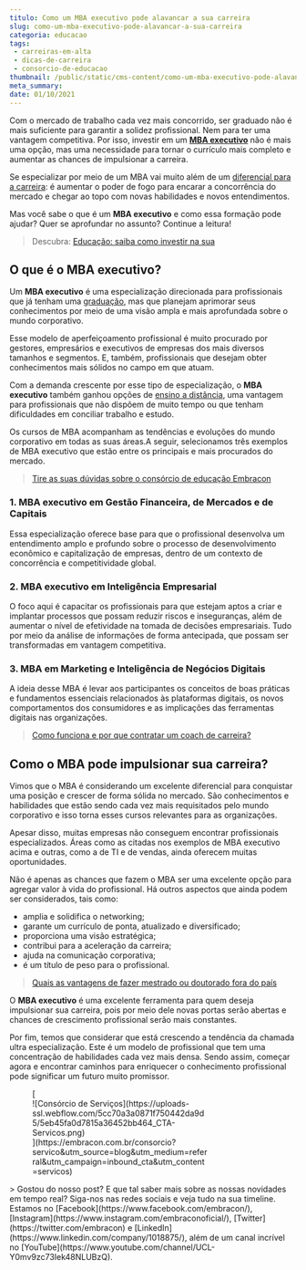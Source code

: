 ```yaml
---
titulo: Como um MBA executivo pode alavancar a sua carreira
slug: como-um-mba-executivo-pode-alavancar-a-sua-carreira
categoria: educacao
tags:
 - carreiras-em-alta
 - dicas-de-carreira
 - consorcio-de-educacao
thumbnail: /public/static/cms-content/como-um-mba-executivo-pode-alavancar-a-sua-carreira.jpeg
meta_summary: 
date: 01/10/2021
---
```

Com o mercado de trabalho cada vez mais concorrido, ser graduado não é mais suficiente para garantir a solidez profissional. Nem para ter uma vantagem competitiva. Por isso, investir em um [**MBA executivo**](https://www.embracon.com.br/blog/quais-carreiras-estarao-em-alta-nos-proximos-anos-descubra-aqui) não é mais uma opção, mas uma necessidade para tornar o currículo mais completo e aumentar as chances de impulsionar a carreira.

Se especializar por meio de um MBA vai muito além de um [diferencial para a carreira](https://www.embracon.com.br/blog/7-sinais-de-que-e-hora-de-investir-em-atualizacao-na-carreira): é aumentar o poder de fogo para encarar a concorrência do mercado e chegar ao topo com novas habilidades e novos entendimentos.

Mas você sabe o que é um **MBA executivo** e como essa formação pode ajudar? Quer se aprofundar no assunto? Continue a leitura!

> Descubra: [Educação: saiba como investir na sua](https://www.embracon.com.br/blog/educacao-saiba-como-investir-na-sua)

O que é o MBA executivo?
------------------------

Um **MBA executivo** é uma especialização direcionada para profissionais que já tenham uma [graduação](https://www.embracon.com.br/blog/segunda-graduacao-ou-pos-graduacao-qual-e-a-melhor-opcao), mas que planejam aprimorar seus conhecimentos por meio de uma visão ampla e mais aprofundada sobre o mundo corporativo.

Esse modelo de aperfeiçoamento profissional é muito procurado por gestores, empresários e executivos de empresas dos mais diversos tamanhos e segmentos. E, também, profissionais que desejam obter conhecimentos mais sólidos no campo em que atuam.

Com a demanda crescente por esse tipo de especialização, o **MBA executivo** também ganhou opções de [ensino a distância](https://www.embracon.com.br/blog/ead-a-educacao-a-distancia-e-para-voce), uma vantagem para profissionais que não dispõem de muito tempo ou que tenham dificuldades em conciliar trabalho e estudo.

Os cursos de MBA acompanham as tendências e evoluções do mundo corporativo em todas as suas áreas.A seguir, selecionamos três exemplos de MBA executivo que estão entre os principais e mais procurados do mercado.

> [Tire as suas dúvidas sobre o consórcio de educação Embracon](https://www.embracon.com.br/blog/tire-as-suas-duvidas-sobre-o-consorcio-de-educacao-embracon)

### 1. MBA executivo em Gestão Financeira, de Mercados e de Capitais

Essa especialização oferece base para que o profissional desenvolva um entendimento amplo e profundo sobre o processo de desenvolvimento econômico e capitalização de empresas, dentro de um contexto de concorrência e competitividade global.

### 2. MBA executivo em Inteligência Empresarial

O foco aqui é capacitar os profissionais para que estejam aptos a criar e implantar processos que possam reduzir riscos e inseguranças, além de aumentar o nível de efetividade na tomada de decisões empresariais. Tudo por meio da análise de informações de forma antecipada, que possam ser transformadas em vantagem competitiva.

### 3. MBA em Marketing e Inteligência de Negócios Digitais

A ideia desse MBA é levar aos participantes os conceitos de boas práticas e fundamentos essenciais relacionados às plataformas digitais, os novos comportamentos dos consumidores e as implicações das ferramentas digitais nas organizações.

> [Como funciona e por que contratar um coach de carreira?](https://www.embracon.com.br/blog/como-funciona-e-por-que-contratar-um-coach-de-carreira)

Como o MBA pode impulsionar sua carreira?
-----------------------------------------

Vimos que o MBA é considerando um excelente diferencial para conquistar uma posição e crescer de forma sólida no mercado. São conhecimentos e habilidades que estão sendo cada vez mais requisitados pelo mundo corporativo e isso torna esses cursos relevantes para as organizações.

Apesar disso, muitas empresas não conseguem encontrar profissionais especializados. Áreas como as citadas nos exemplos de MBA executivo acima e outras, como a de TI e de vendas, ainda oferecem muitas oportunidades.

Não é apenas as chances que fazem o MBA ser uma excelente opção para agregar valor à vida do profissional. Há outros aspectos que ainda podem ser considerados, tais como:

- amplia e solidifica o networking;
- garante um currículo de ponta, atualizado e diversificado;
- proporciona uma visão estratégica;
- contribui para a aceleração da carreira;
- ajuda na comunicação corporativa;
- é um título de peso para o profissional.

> [Quais as vantagens de fazer mestrado ou doutorado fora do país](https://www.embracon.com.br/blog/quais-as-vantagens-de-fazer-mestrado-ou-doutorado-fora-do-pais)

O **MBA executivo** é uma excelente ferramenta para quem deseja impulsionar sua carreira, pois por meio dele novas portas serão abertas e chances de crescimento profissional serão mais constantes.

Por fim, temos que considerar que está crescendo a tendência da chamada ultra especialização. Este é um modelo de profissional que tem uma concentração de habilidades cada vez mais densa. Sendo assim, começar agora e encontrar caminhos para enriquecer o conhecimento profissional pode significar um futuro muito promissor.

<figure class="w-richtext-figure-type-image w-richtext-align-center" style="max-width:310px">[<div>![Consórcio de Serviços](https://uploads-ssl.webflow.com/5cc70a3a0871f750442da9d5/5eb45fa0d7815a36452bb464_CTA-Servicos.png)</div>](https://embracon.com.br/consorcio?servico&utm_source=blog&utm_medium=referral&utm_campaign=inbound_cta&utm_content=servicos)</figure>> Gostou do nosso post? E que tal saber mais sobre as nossas novidades em tempo real? Siga-nos nas redes sociais e veja tudo na sua timeline. Estamos no [Facebook](https://www.facebook.com/embracon/), [Instagram](https://www.instagram.com/embraconoficial/), [Twitter](https://twitter.com/embracon) e [LinkedIn](https://www.linkedin.com/company/1018875/), além de um canal incrível no [YouTube](https://www.youtube.com/channel/UCL-Y0mv9zc73Iek48NLUBzQ).
